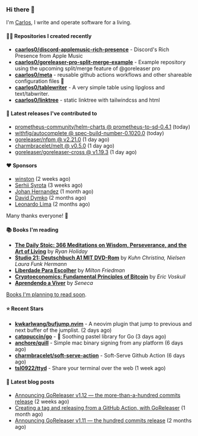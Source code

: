 ### Hi there 👋

I'm [Carlos](https://caarlos0.dev), I write and operate software for a living.

#### 👨‍💻 Repositories I created recently
- **[caarlos0/discord-applemusic-rich-presence](https://github.com/caarlos0/discord-applemusic-rich-presence)** - Discord&#39;s Rich Presence from Apple Music
- **[caarlos0/goreleaser-pro-split-merge-example](https://github.com/caarlos0/goreleaser-pro-split-merge-example)** - Example repository using the upcoming split/merge feature of @goreleaser pro
- **[caarlos0/meta](https://github.com/caarlos0/meta)** - reusable github actions workflows and other shareable configuration files 🫥
- **[caarlos0/tablewriter](https://github.com/caarlos0/tablewriter)** - A very simple table using lipgloss and text/tabwriter.
- **[caarlos0/linktree](https://github.com/caarlos0/linktree)** - static linktree with tailwindcss and html

#### 🚀 Latest releases I've contributed to


- [prometheus-community/helm-charts @ prometheus-to-sd-0.4.1](https://github.com/prometheus-community/helm-charts/releases/tag/prometheus-to-sd-0.4.1) (today)
- [withfig/autocomplete @ spec-build-number-0.1020.0](https://github.com/withfig/autocomplete/releases/tag/spec-build-number-0.1020.0) (today)
- [goreleaser/nfpm @ v2.21.0](https://github.com/goreleaser/nfpm/releases/tag/v2.21.0) (1 day ago)
- [charmbracelet/melt @ v0.5.0](https://github.com/charmbracelet/melt/releases/tag/v0.5.0) (1 day ago)
- [goreleaser/goreleaser-cross @ v1.19.3](https://github.com/goreleaser/goreleaser-cross/releases/tag/v1.19.3) (1 day ago)

#### ❤️ Sponsors
- [winston](https://github.com/nekowinston) (2 weeks ago)
- [Serhii Syrota](https://github.com/ssyrota) (3 weeks ago)
- [Johan Hernandez](https://github.com/bithavoc) (1 month ago)
- [David Dymko](https://github.com/ddymko) (2 months ago)
- [Leonardo Lima](https://github.com/leozz37) (2 months ago)

Many thanks everyone! 🙏

#### 📚 Books I'm reading
- **[The Daily Stoic: 366 Meditations on Wisdom, Perseverance, and the Art of Living](https://www.goodreads.com/book/show/29093292-the-daily-stoic)** by _Ryan Holiday_
- **[Studio 21: Deutschbuch A1 MIT DVD-Rom](https://www.goodreads.com/book/show/25495148-studio-21)** by _Kuhn Christina, Nielsen Laura Funk Hermann_
- **[Liberdade Para Escolher](https://www.goodreads.com/book/show/17238591-liberdade-para-escolher)** by _Milton Friedman_
- **[Cryptoeconomics: Fundamental Principles of Bitcoin](https://www.goodreads.com/book/show/56919322-cryptoeconomics)** by _Eric Voskuil_
- **[Aprendendo a Viver](https://www.goodreads.com/book/show/28219486-aprendendo-a-viver)** by _Seneca_

[Books I'm planning to read soon](https://www.amazon.com.br/hz/wishlist/ls/EB8P7VS717SV).

#### ⭐ Recent Stars


- **[kwkarlwang/bufjump.nvim](https://github.com/kwkarlwang/bufjump.nvim)** - A neovim plugin that jump to previous and next buffer of the jumplist. (2 days ago)
- **[catppuccin/go](https://github.com/catppuccin/go)** - 🦫 Soothing pastel library for Go (3 days ago)
- **[anchore/quill](https://github.com/anchore/quill)** - Simple mac binary signing from any platform (6 days ago)
- **[charmbracelet/soft-serve-action](https://github.com/charmbracelet/soft-serve-action)** - Soft-Serve Github Action (6 days ago)
- **[tsl0922/ttyd](https://github.com/tsl0922/ttyd)** - Share your terminal over the web (1 week ago)

#### 📄 Latest blog posts
- [Announcing GoReleaser v1.12 — the more-than-a-hundred commits release](https://carlosbecker.com/posts/goreleaser-v1.12/) (2 weeks ago)
- [Creating a tag and releasing from a GitHub Action, with GoReleaser](https://carlosbecker.com/posts/goreleaser-create-tag-action/) (1 month ago)
- [Announcing GoReleaser v1.11 — the hundred commits release](https://carlosbecker.com/posts/goreleaser-v1.11/) (2 months ago)
